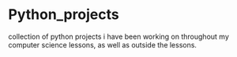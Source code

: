 # Python_projects
collection of python projects i have been working on throughout my computer science lessons, as well as outside the lessons.
